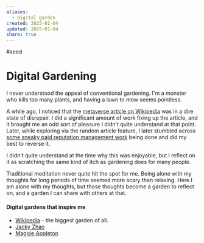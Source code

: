 ```yaml
---
aliases:
  - Digital garden
created: 2025-01-04
updated: 2025-01-04
share: true
---
```

#seed

# Digital Gardening

I never understood the appeal of conventional gardening. I'm a monster who kills too many plants, and having a lawn to mow seems pointless.

A while ago, I noticed that the [metaverse article on Wikipedia](https://en.wikipedia.org/wiki/Metaverse) was in a dire state of disrepair. I did a significant amount of work fixing up the article, and it brought me an odd sort of pleasure I didn't quite understand at that point. Later, while exploring via the random article feature, I later stumbled across [some sneaky paid reputation management work](https://en.wikipedia.org/wiki/Wikipedia:Conflict_of_interest/Noticeboard/Archive_182#Louis_B._Rosenberg_%26_Zoe_Rosenberg_%26_Unanimous_A.I.) being done and did my best to reverse it.

I didn't quite understand at the time why this was enjoyable, but I reflect on it as scratching the same kind of itch as gardening does for many people. 

Traditional meditation never quite hit the spot for me. Being alone with my thoughts for long periods of time seemed more scary than relaxing. Here I am alone with my thoughts, but those thoughts become a garden to reflect on, and a garden I can share with others at that. 

#### Digital gardens that inspire me

- [Wikipedia](https://wikipedia.**org**) - the biggest garden of all.
- [Jacky Zhao](https://jzhao.xyz/)
- [Maggie Appleton](https://maggieappleton.com/)